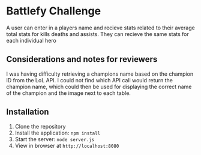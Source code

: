 # Battlefy Challenge

A user can enter in a players name and recieve stats related to their average total stats for kills deaths and assists.  They can recieve the same stats for each individual hero

## Considerations and notes for reviewers

I was having difficulty retrieving a champions name based on the champion ID from the LoL API.  I could not find which API call would return the champion name, which could then be used for displaying the correct name of the champion and the image next to each table.



## Installation

1. Clone the repository
2. Install the application: `npm install`
3. Start the server: `node server.js`
4. View in browser at `http://localhost:8080`



